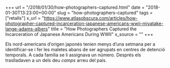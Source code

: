 +++
url = "/2018/01/30/how-photographers-captured.html"
date = "2018-01-30T13:23:00+00:00"
slug = "how-photographers-captured"
tags = ["retalls"]
x_url = "https://www.atlasobscura.com/articles/how-photographer-captured-incarceration-japanese-americans-wwii-miyatake-lange-adams-albers"
title = "How Photographers Captured the Incarceration of Japanese Americans During WWII"
x_source = ""
+++


Els nord-americans d’origen japonès tenien menys d’una setmana per a identificar-se i fer les maletes abans de ser agrupats en centres de detenció temporals. A cada família se li assignava un número. Després els traslladaven a un dels deu *camps* arreu del país.

